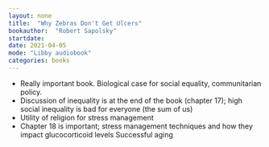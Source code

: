 ```yaml
---
layout: none
title:  "Why Zebras Don't Get Ulcers"
bookauthor:  "Robert Sapolsky"
startdate:
date: 2021-04-05
mode: "Libby audiobook"
categories: books
---
```


- Really important book. Biological case for social equality, communitarian
  policy.
- Discussion of inequality is at the end of the book (chapter 17); high social
  inequality is bad for everyone (the sum of us)
- Utility of religion for stress management
- Chapter 18 is important; stress management techniques and how they impact
  glucocorticoid levels Successful aging
